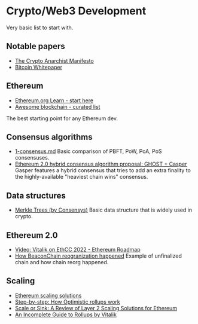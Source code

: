 # Crypto/Web3 Development

Very basic list to start with. 

## Notable papers
* [The Crypto Anarchist Manifesto](https://www.activism.net/cypherpunk/crypto-anarchy.html)
* [Bitcoin Whitepaper](https://bitcoin.org/bitcoin.pdf)

## Ethereum
* [Ethereum.org Learn - start here](https://ethereum.org/en/learn/) 
* [Awesome blockchain - curated list](https://github.com/yjjnls/awesome-blockchain)

The best starting point for any Ethereum dev.

## Consensus algorithms
* [1-consensus.md](1-basics/1-consensus.md) Basic comparison of PBFT, PoW, PoA, PoS consensuses. 
* [Ethereum 2.0 hybrid consensus algorithm proposal: GHOST + Casper](https://blog.ethereum.org/2020/02/12/validated-staking-on-eth2-2-two-ghosts-in-a-trench-coat) Gasper features a hybrid consensus that tries to add an extra finality to the highly-available "heaviest chain wins" consensus.


## Data structures
* [Merkle Trees (by Consensys)](https://media.consensys.net/ever-wonder-how-merkle-trees-work-c2f8b7100ed3) Basic data structure that is widely used in crypto.

## Ethereum 2.0
* [Video: Vitalik on EthCC 2022 - Ethereum Roadmap](https://www.youtube.com/watch?v=kGjFTzRTH3Q)
* [How BeaconChain reogranization happened](https://barnabe.substack.com/p/pos-ethereum-reorg) Example of unfinalized chain and how chain reorg happened.


## Scaling
* [Ethereum scaling solutions](https://defipulse.com/blog/a-beginners-guide-to-ethereum-scaling-solutions)
* [Step-by-step: How Optimistic rollups work](https://medium.com/plasma-group/ethereum-smart-contracts-in-l2-optimistic-rollup-2c1cef2ec537)
* [Scale or Sink: A Review of Layer 2 Scaling Solutions for Ethereum](https://parkyeung.medium.com/scale-or-sink-a-review-of-layer-2-scaling-solutions-for-ethereum-e7d015bcc3db)
* [An Incomplete Guide to Rollups by Vitalik](https://vitalik.ca/general/2021/01/05/rollup.html)

